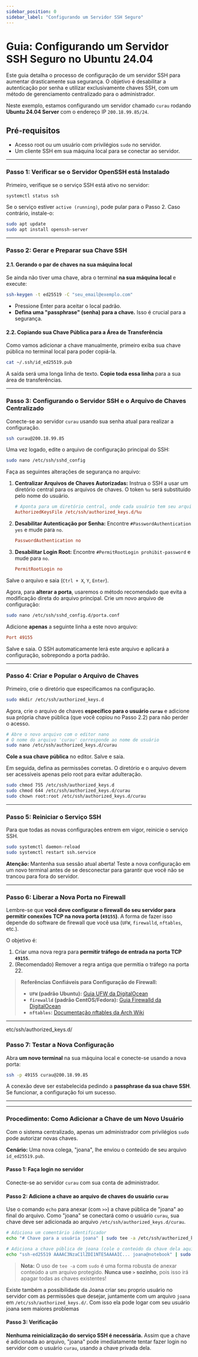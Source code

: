 ```yaml
---
sidebar_position: 0
sidebar_label: "Configurando um Servidor SSH Seguro"
---
```



# Guia: Configurando um Servidor SSH Seguro no Ubuntu 24.04

Este guia detalha o processo de configuração de um servidor SSH para aumentar drasticamente sua segurança. O objetivo é desabilitar a autenticação por senha e utilizar exclusivamente chaves SSH, com um método de gerenciamento centralizado para o administrador.

Neste exemplo, estamos configurando um servidor chamado `curau` rodando **Ubuntu 24.04 Server** com o endereço IP `200.18.99.85/24`.

## Pré-requisitos

*   Acesso root ou um usuário com privilégios `sudo` no servidor.
*   Um cliente SSH em sua máquina local para se conectar ao servidor.

---

### Passo 1: Verificar se o Servidor OpenSSH está Instalado

Primeiro, verifique se o serviço SSH está ativo no servidor:
```bash
systemctl status ssh
```
Se o serviço estiver `active (running)`, pode pular para o Passo 2. Caso contrário, instale-o:
```bash
sudo apt update
sudo apt install openssh-server
```

---

### Passo 2: Gerar e Preparar sua Chave SSH

#### 2.1. Gerando o par de chaves na sua máquina local

Se ainda não tiver uma chave, abra o terminal **na sua máquina local** e execute:
```bash
ssh-keygen -t ed25519 -C "seu_email@exemplo.com"
```
*   Pressione Enter para aceitar o local padrão.
*   **Defina uma "passphrase" (senha) para a chave.** Isso é crucial para a segurança.

#### 2.2. Copiando sua Chave Pública para a Área de Transferência

Como vamos adicionar a chave manualmente, primeiro exiba sua chave pública no terminal local para poder copiá-la.

```bash
cat ~/.ssh/id_ed25519.pub
```
A saída será uma longa linha de texto. **Copie toda essa linha** para a sua área de transferências.

---

### Passo 3: Configurando o Servidor SSH e o Arquivo de Chaves Centralizado

Conecte-se ao servidor `curau` usando sua senha atual para realizar a configuração.

```bash
ssh curau@200.18.99.85
```
Uma vez logado, edite o arquivo de configuração principal do SSH:
```bash
sudo nano /etc/ssh/sshd_config
```
Faça as seguintes alterações de segurança no arquivo:

1.  **Centralizar Arquivos de Chaves Autorizadas:**
    Instrua o SSH a usar um diretório central para os arquivos de chaves. O token `%u` será substituído pelo nome do usuário.
    ```ini
    # Aponta para um diretório central, onde cada usuário tem seu arquivo
    AuthorizedKeysFile /etc/ssh/authorized_keys.d/%u
    ```

2.  **Desabilitar Autenticação por Senha:**
    Encontre `#PasswordAuthentication yes` e mude para `no`.
    ```ini
    PasswordAuthentication no
    ```

3.  **Desabilitar Login Root:**
    Encontre `#PermitRootLogin prohibit-password` e mude para `no`.
    ```ini
    PermitRootLogin no
    ```
Salve o arquivo e saia (`Ctrl + X`, `Y`, `Enter`).

Agora, para **alterar a porta**, usaremos o método recomendado que evita a modificação direta do arquivo principal. Crie um novo arquivo de configuração:
```bash
sudo nano /etc/ssh/sshd_config.d/porta.conf
```
Adicione **apenas** a seguinte linha a este novo arquivo:
```ini
Port 49155
```
Salve e saia. O SSH automaticamente lerá este arquivo e aplicará a configuração, sobrepondo a porta padrão.

---

### Passo 4: Criar e Popular o Arquivo de Chaves

Primeiro, crie o diretório que especificamos na configuração.
```bash
sudo mkdir /etc/ssh/authorized_keys.d
```
Agora, crie o arquivo de chaves **específico para o usuário `curau`** e adicione sua própria chave pública (que você copiou no Passo 2.2) para não perder o acesso.

```bash
# Abre o novo arquivo com o editor nano
# O nome do arquivo 'curau' corresponde ao nome de usuário
sudo nano /etc/ssh/authorized_keys.d/curau
```
**Cole a sua chave pública** no editor. Salve e saia.

Em seguida, defina as permissões corretas. O diretório e o arquivo devem ser acessíveis apenas pelo root para evitar adulteração.
```bash
sudo chmod 755 /etc/ssh/authorized_keys.d
sudo chmod 644 /etc/ssh/authorized_keys.d/curau
sudo chown root:root /etc/ssh/authorized_keys.d/curau
```

---

### Passo 5: Reiniciar o Serviço SSH

Para que todas as novas configurações entrem em vigor, reinicie o serviço SSH.
```bash
sudo systemctl daemon-reload
sudo systemctl restart ssh.service
```
**Atenção:** Mantenha sua sessão atual aberta! Teste a nova configuração em um novo terminal antes de se desconectar para garantir que você não se trancou para fora do servidor.

---

### Passo 6: Liberar a Nova Porta no Firewall

Lembre-se que **você deve configurar o firewall do seu servidor para permitir conexões TCP na nova porta (`49155`)**. A forma de fazer isso depende do software de firewall que você usa (`UFW`, `firewalld`, `nftables`, etc.).

O objetivo é:
1.  Criar uma nova regra para **permitir tráfego de entrada na porta TCP `49155`**.
2.  (Recomendado) Remover a regra antiga que permitia o tráfego na porta 22.

> **Referências Confiáveis para Configuração de Firewall:**
> *   **`UFW` (padrão Ubuntu):** [Guia UFW da DigitalOcean](https://www.digitalocean.com/community/tutorials/how-to-set-up-a-firewall-with-ufw-on-ubuntu-22-04)
> *   **`firewalld` (padrão CentOS/Fedora):** [Guia Firewalld da DigitalOcean](https://www.digitalocean.com/community/tutorials/how-to-set-up-a-firewall-using-firewalld-on-centos-8)
> *   **`nftables`:** [Documentação nftables da Arch Wiki](https://wiki.archlinux.org/title/Nftables)

---
etc/ssh/authorized_keys.d/
### Passo 7: Testar a Nova Configuração

Abra **um novo terminal** na sua máquina local e conecte-se usando a nova porta:
```bash
ssh -p 49155 curau@200.18.99.85
```
A conexão deve ser estabelecida pedindo a **passphrase da sua chave SSH**. Se funcionar, a configuração foi um sucesso.

---
---

### Procedimento: Como Adicionar a Chave de um Novo Usuário

Com o sistema centralizado, apenas um administrador com privilégios `sudo` pode autorizar novas chaves.

**Cenário:** Uma nova colega, "joana", lhe enviou o conteúdo de seu arquivo `id_ed25519.pub`.

#### Passo 1: Faça login no servidor
Conecte-se ao servidor `curau` com sua conta de administrador.

#### Passo 2: Adicione a chave ao arquivo de chaves do usuário `curau`
Use o comando `echo` para anexar (com `>>`) a chave pública de "joana" ao final do arquivo. Como "joana" se conectará como o usuário `curau`, sua chave deve ser adicionada ao arquivo `/etc/ssh/authorized_keys.d/curau`.

```bash
# Adiciona um comentário identificador
echo "# Chave para a usuária joana" | sudo tee -a /etc/ssh/authorized_keys.d/curau

# Adiciona a chave pública de joana (cole o conteúdo da chave dela aqui)
echo "ssh-ed25519 AAAAC3NzaC1lZDI1NTE5AAAAIC... joana@notebook" | sudo tee -a /etc/ssh/authorized_keys.d/curau
```
> **Nota:** O uso de `tee -a` com `sudo` é uma forma robusta de anexar conteúdo a um arquivo protegido. **Nunca use `>` sozinho**, pois isso irá apagar todas as chaves existentes!

Existe também a possibilidade da Joana criar seu proprio usuário no servidor com as permissões que desejar, juntamente com um arquivo `joana` em `/etc/ssh/authorized_keys.d/`. Com isso ela pode logar com seu usuário joana sem maiores problemas

#### Passo 3: Verificação
**Nenhuma reinicialização do serviço SSH é necessária.** Assim que a chave é adicionada ao arquivo, "joana" pode imediatamente tentar fazer login no servidor com o usuário `curau`, usando a chave privada dela.